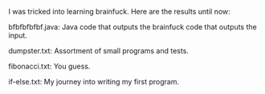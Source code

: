 I was tricked into learning brainfuck. Here are the results until now:

bfbfbfbfbf.java: Java code that outputs the brainfuck code that outputs the input.

dumpster.txt: Assortment of small programs and tests.

fibonacci.txt: You guess.

if-else.txt: My journey into writing my first program.

